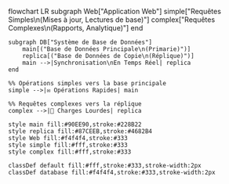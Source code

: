 flowchart LR
    subgraph Web["Application Web"]
        simple["Requêtes Simples\n(Mises à jour, Lectures de base)"]
        complex["Requêtes Complexes\n(Rapports, Analytique)"]
    end

    subgraph DB["Système de Base de Données"]
        main[("Base de Données Principale\n(Primarie)")]
        replica[("Base de Données de Copie\n(Réplique)")]
        main -->|Synchronisation\nEn Temps Réel| replica
    end

    %% Opérations simples vers la base principale
    simple -->|✉ Opérations Rapides| main
    
    %% Requêtes complexes vers la réplique
    complex -->|📄 Charges Lourdes| replica
    
    style main fill:#90EE90,stroke:#228B22
    style replica fill:#87CEEB,stroke:#4682B4
    style Web fill:#f4f4f4,stroke:#333
    style simple fill:#fff,stroke:#333
    style complex fill:#fff,stroke:#333

    classDef default fill:#fff,stroke:#333,stroke-width:2px
    classDef database fill:#f4f4f4,stroke:#333,stroke-width:2px
